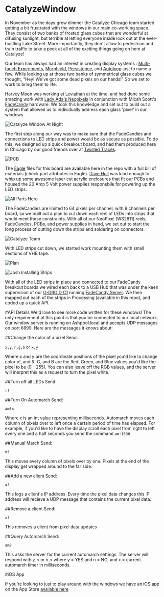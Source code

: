 # CatalyzeWindow
In November as the days grew dimmer the Catalyze Chicago team started getting a bit frustrated with the windows in our main co-working space. They consist of two banks of frosted glass cubes that are wonderful at difusing sunlight, but terrible at letting everyone inside look out at the ever-bustling Lake Street. More importantly, they don't allow to pedestrian and train traffic to take a peek at all of the exciting things going on here at Catalyze!

Our team has always had an interest in creating display systems : [Multi-touch Experiments](https://vimeo.com/55191841), [Morphield](https://vimeo.com/46346609), [Persistence](https://www.youtube.com/watch?v=IeoKp3sgJsY), and [Autoloop](https://www.youtube.com/watch?v=6lb1NyAhTYM) just to name a few. While looking up at those two banks of symmetrical glass cubes we thought, "Hey! We've got some dead pixels on our hands!" So we set to work to bring them to life.

[Harvey Moon](http://unanything.com) was working at [Leviathan](http://www.lvthn.com) at the time, and had done some amazing work with [Lady Ada's Neopixels](https://learn.adafruit.com/adafruit-neopixel-uberguide/overview) in conjunction with Micah Scott's [FadeCandy](https://github.com/scanlime/fadecandy) hardware. We took this knowledge and set out to build out a system that allowed us to individually address each glass 'pixel' in our windows.


![Catalyze Window At Night](https://www.dropbox.com/s/vey224h2fsqhlhw/IMG_7084.jpg?dl=1 "Catalyze Window At Night")


The first step along our way was to make sure that the FadeCandies and connections to LED strips and power would be as secure as possible. To do this, we designed up a quick breakout board, and had them produced here in Chicago by our good friends over at [Twisted Traces](https://www.twistedtraces.com). 

![PCB](http://joshbillions.org/catalyze/images/led_wall/IMG_1120.JPG "CatalyzeWindow PCB")

The [Eagle](http://www.cadsoftusa.com) files for this board are available here in the repo with a full bill of materials (check part attributes in Eagle). [Dave Hull](http://davidhulldesign.com) was kind enough to whip up some awesome laser cut acrylic enclosures that fit our PCBs and housed the 20 Amp 5 Volt power supplies responsbile for powering up the LED strips.

![All Parts Here](http://joshbillions.org/catalyze/images/led_wall/IMG_7209.JPG "All Parts Waiting For Glory")

The FadeCandies are limited to 64 pixels per channel, with 8 channels per board, so we built out a plan to cut down each reel of LEDs into strips that would meet these constraints. With all of our NeoPixel (WS2811) reels, FadeCandies, PCBs, and power supplies in hand, we set out to start the long process of cutting down the strips and soldering on connectors.

![Catalyze Team](http://joshbillions.org/catalyze/images/led_wall/IMG_7211.JPG "Dave, Harvey, and Josh on the Assembly Line")

With LED strips cut down, we started work mounting them with small sections of VHB tape.

![Plan](http://joshbillions.org/catalyze/images/led_wall/IMG_6957.jpg "Window Plan")

![Josh Installing Strips](http://joshbillions.org/catalyze/images/led_wall/IMG_7225.JPG "Josh Installing LED Strips")

With all of the LED strips in place and connected to our FadeCandy breakout boards we wired each back to a USB Hub that was under the keen supervision of our [O-DROID C1](http://www.hardkernel.com/main/products/prdt_info.php?g_code=G141578608433) running [FadeCandy Server](https://github.com/scanlime/fadecandy/tree/master/server). We then mapped out each of the strips in Processing (available in this repo), and coded up a quick API.

#API Details
We'd love to see more code written for these windows! The only requirement at this point is that you be connected to our local network. Our window server is running on Ashpool.local and accepts UDP messages on port 6699. Here are the messages it knows about:

##Change the color of a pixel
Send:

`x,y,r,g,b` or `x,y`

Where x and y are the coordinate positions of the pixel you'd like to change color of, and R, G, and B are the Red, Green, and Blue values you'd like the pixel to be (0 - 255). You can also leave off the RGB values, and the server will inerpret this as a request to turn the pixel white.

##Turn off all LEDs
Send:

`r!`

##Turn On Automarch
Send:

`am!x`

Where x is an int value representing milliseconds. Automarch moves each column of pixels over to left once a certain period of time has elapsed. For example, if you'd like to have the display scroll each pixel from right to left every one and a half seconds you send the command `am!1500`

##Manual March
Send:

`m!`

This moves every column of pixels over by one. Pixels at the end of the display get wrapped around to the far side.

##Add a new client
Send:

`a!`

This logs a client's IP address. Every time the pixel data changes this IP address will recieve a UDP message that contains the current pixel data.

##Remove a client
Send:

`x!`

This removes a client from pixel data updates

##Query Automarch
Send:

`am?`

This asks the server for the current automarch settings. The server will respond with `y,x` or `n,x` where y = YES and n = NO, and x = current automarch timer in milliseconds.

#iOS App

If you're looking to just to play around with the windows we have an iOS app on the App Store [available here](https://itunes.apple.com/us/app/catalyze-glass/id951379952?mt=8)







